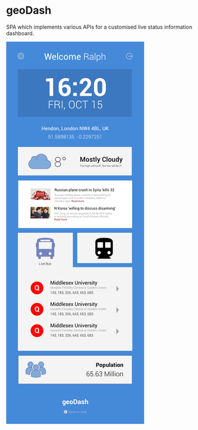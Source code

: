# geoDash
SPA which implements various APIs for a customised live status information dashboard.

![geoDash](1.png?raw=true "geoDash - Dashboard")
